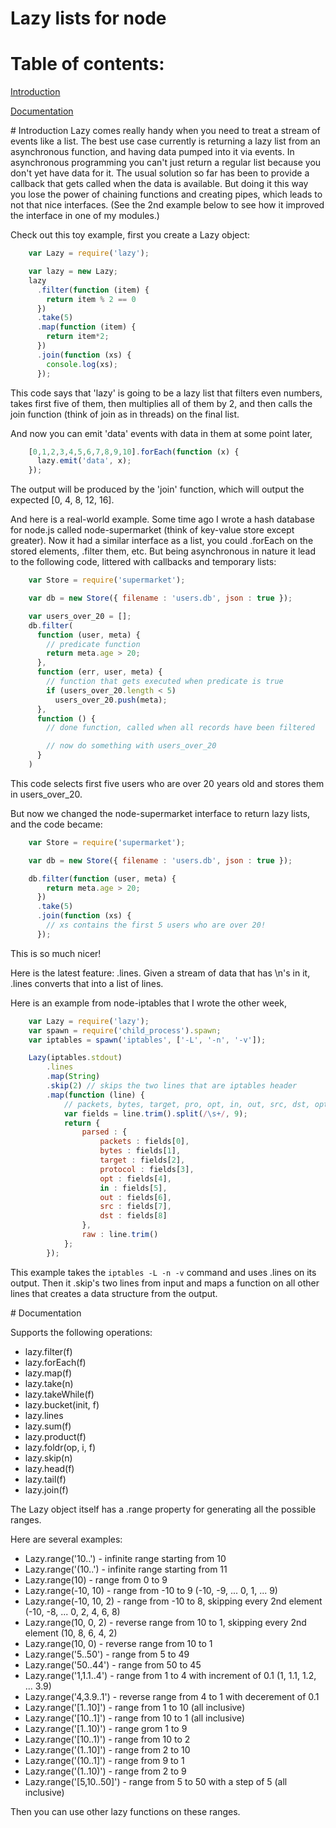 Lazy lists for node
===================


# Table of contents:

[Introduction](#Introduction)
  
[Documentation](#Documentation)

<a name="Introduction" />
# Introduction
Lazy comes really handy when you need to treat a stream of events like a list.
The best use case currently is returning a lazy list from an asynchronous
function, and having data pumped into it via events. In asynchronous
programming you can't just return a regular list because you don't yet have
data for it. The usual solution so far has been to provide a callback that gets
called when the data is available. But doing it this way you lose the power of
chaining functions and creating pipes, which leads to not that nice interfaces.
(See the 2nd example below to see how it improved the interface in one of my
modules.)

Check out this toy example, first you create a Lazy object:
```javascript
    var Lazy = require('lazy');

    var lazy = new Lazy;
    lazy
      .filter(function (item) {
        return item % 2 == 0
      })
      .take(5)
      .map(function (item) {
        return item*2;
      })
      .join(function (xs) {
        console.log(xs);
      });
```

This code says that 'lazy' is going to be a lazy list that filters even
numbers, takes first five of them, then multiplies all of them by 2, and then
calls the join function (think of join as in threads) on the final list.

And now you can emit 'data' events with data in them at some point later,
```javascript
    [0,1,2,3,4,5,6,7,8,9,10].forEach(function (x) {
      lazy.emit('data', x);
    });
```

The output will be produced by the 'join' function, which will output the
expected [0, 4, 8, 12, 16].

And here is a real-world example. Some time ago I wrote a hash database for
node.js called node-supermarket (think of key-value store except greater). Now
it had a similar interface as a list, you could .forEach on the stored
elements, .filter them, etc. But being asynchronous in nature it lead to the
following code, littered with callbacks and temporary lists:
```javascript
    var Store = require('supermarket');

    var db = new Store({ filename : 'users.db', json : true });

    var users_over_20 = [];
    db.filter(
      function (user, meta) {
        // predicate function
        return meta.age > 20;
      },
      function (err, user, meta) {
        // function that gets executed when predicate is true
        if (users_over_20.length < 5)
          users_over_20.push(meta);
      },
      function () {
        // done function, called when all records have been filtered

        // now do something with users_over_20
      }
    )
```
This code selects first five users who are over 20 years old and stores them
in users_over_20.

But now we changed the node-supermarket interface to return lazy lists, and
the code became:
```javascript
    var Store = require('supermarket');

    var db = new Store({ filename : 'users.db', json : true });

    db.filter(function (user, meta) {
        return meta.age > 20;
      })
      .take(5)
      .join(function (xs) {
        // xs contains the first 5 users who are over 20!
      });
```
This is so much nicer!

Here is the latest feature: .lines. Given a stream of data that has \n's in it,
.lines converts that into a list of lines.

Here is an example from node-iptables that I wrote the other week,
```javascript
    var Lazy = require('lazy');
    var spawn = require('child_process').spawn;
    var iptables = spawn('iptables', ['-L', '-n', '-v']);

    Lazy(iptables.stdout)
        .lines
        .map(String)
        .skip(2) // skips the two lines that are iptables header
        .map(function (line) {
            // packets, bytes, target, pro, opt, in, out, src, dst, opts
            var fields = line.trim().split(/\s+/, 9);
            return {
                parsed : {
                    packets : fields[0],
                    bytes : fields[1],
                    target : fields[2],
                    protocol : fields[3],
                    opt : fields[4],
                    in : fields[5],
                    out : fields[6],
                    src : fields[7],
                    dst : fields[8]
                },
                raw : line.trim()
            };
        });
```
This example takes the `iptables -L -n -v` command and uses .lines on its output.
Then it .skip's two lines from input and maps a function on all other lines that
creates a data structure from the output.

<a name="Documentation" />
# Documentation

Supports the following operations:

* lazy.filter(f)
* lazy.forEach(f)
* lazy.map(f)
* lazy.take(n)
* lazy.takeWhile(f)
* lazy.bucket(init, f)
* lazy.lines
* lazy.sum(f)
* lazy.product(f)
* lazy.foldr(op, i, f)
* lazy.skip(n)
* lazy.head(f)
* lazy.tail(f)
* lazy.join(f)

The Lazy object itself has a .range property for generating all the possible ranges.

Here are several examples:

* Lazy.range('10..') - infinite range starting from 10
* Lazy.range('(10..') - infinite range starting from 11
* Lazy.range(10) - range from 0 to 9
* Lazy.range(-10, 10) - range from -10 to 9 (-10, -9, ... 0, 1, ... 9)
* Lazy.range(-10, 10, 2) - range from -10 to 8, skipping every 2nd element (-10, -8, ... 0, 2, 4, 6, 8)
* Lazy.range(10, 0, 2) - reverse range from 10 to 1, skipping every 2nd element (10, 8, 6, 4, 2)
* Lazy.range(10, 0) - reverse range from 10 to 1
* Lazy.range('5..50') - range from 5 to 49
* Lazy.range('50..44') - range from 50 to 45
* Lazy.range('1,1.1..4') - range from 1 to 4 with increment of 0.1 (1, 1.1, 1.2, ... 3.9)
* Lazy.range('4,3.9..1') - reverse range from 4 to 1 with decerement of 0.1
* Lazy.range('[1..10]') - range from 1 to 10 (all inclusive)
* Lazy.range('[10..1]') - range from 10 to 1 (all inclusive)
* Lazy.range('[1..10)') - range grom 1 to 9
* Lazy.range('[10..1)') - range from 10 to 2
* Lazy.range('(1..10]') - range from 2 to 10
* Lazy.range('(10..1]') - range from 9 to 1
* Lazy.range('(1..10)') - range from 2 to 9
* Lazy.range('[5,10..50]') - range from 5 to 50 with a step of 5 (all inclusive)

Then you can use other lazy functions on these ranges.


